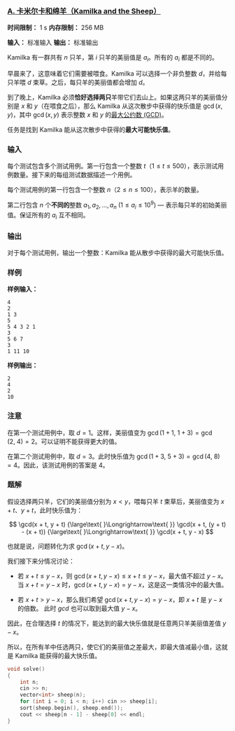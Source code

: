 ### [A. 卡米尔卡和绵羊（Kamilka and the Sheep）](https://codeforces.com/contest/2092/problem/A)

**时间限制：** 1 s
**内存限制：** 256 MB

**输入：** 标准输入
**输出：** 标准输出



Kamilka 有一群共有 $n$ 只羊，第 $i$ 只羊的美丽值是 $a_i$。所有的 $a_i$ 都是不同的。

早晨来了，这意味着它们需要被喂食。Kamilka 可以选择一个非负整数 $d$，并给每只羊喂 $d$ 束草。之后，每只羊的美丽值都会增加 $d$。

到了晚上，Kamilka 必须**恰好选择两只**羊带它们去山上。如果这两只羊的美丽值分别是 $x$ 和 $y$（在喂食之后），那么 Kamilka 从这次散步中获得的快乐值是 $\gcd(x, y)$，其中 $\gcd(x, y)$ 表示整数 $x$ 和 $y$ 的[最大公约数 (GCD)](https://en.wikipedia.org/wiki/Greatest_common_divisor)。

任务是找到 Kamilka 能从这次散步中获得的**最大可能快乐值**。







### 输入

每个测试包含多个测试用例。第一行包含一个整数 $t$（$1 \le t \le 500$），表示测试用例数量。接下来的每组测试数据描述一个用例。

每个测试用例的第一行包含一个整数 $n$（$2 \leq n \leq 100$），表示羊的数量。

第二行包含 $n$ 个**不同的**整数 $a_1, a_2, \ldots, a_n \ (1 \le a_i \le 10^9)$ — 表示每只羊的初始美丽值。保证所有的 $a_i$ 互不相同。





### 输出

对于每个测试用例，输出一个整数：Kamilka 能从散步中获得的最大可能快乐值。





### 样例

**样例输入：**

```
4
2
1 3
5
5 4 3 2 1
3
5 6 7
3
1 11 10
```



**样例输出：**

```
2  
4  
2
10  
```





### 注意

在第一个测试用例中，取 $d=1$。这样，美丽值变为 $\gcd(1+1, \ 1+3)=\gcd(2, \ 4)=2$。可以证明不能获得更大的值。

在第二个测试用例中，取 $d=3$。此时快乐值为 $\gcd(1+3, \ 5+3)=\gcd(4, \ 8)=4$。因此，该测试用例的答案是 $4$。





### 题解

假设选择两只羊，它们的美丽值分别为 $x < y$，喂每只羊 $t$ 束草后，美丽值变为 $x + t$、$y + t$，此时快乐值为：

$$
\gcd(x + t, y + t) {\large\text{ }\Longrightarrow\text{ }} \gcd(x + t, (y + t) - (x + t)) {\large\text{ }\Longrightarrow\text{ }} \gcd(x + t, y - x)
$$

也就是说，问题转化为求 $\gcd(x + t, y - x)$。

我们接下来分情况讨论：

* 若 $x + t \leq y - x$，则 $\gcd(x + t, y - x) \leq x + t \leq y - x$，最大值不超过 $y - x$。
  当 $x + t = y - x$ 时，$\gcd(x + t, y - x) = y - x$，这是这一类情况中的最大值。
  
* 若 $x + t > y - x$，那么我们希望 $\gcd(x + t, y - x) = y - x$，即 $x + t$ 是 $y - x$ 的倍数。
    此时 $gcd$ 也可以取到最大值 $y - x$。

因此，在合理选择 $t$ 的情况下，能达到的最大快乐值就是任意两只羊美丽值差值 $y - x$。

所以，在所有羊中任选两只，使它们的美丽值之差最大，即最大值减最小值，这就是 Kamilka 能获得的最大快乐值。



```cpp
void solve()
{
    int n;
    cin >> n;
    vector<int> sheep(n);
    for (int i = 0; i < n; i++) cin >> sheep[i];
    sort(sheep.begin(), sheep.end());
    cout << sheep[n - 1] - sheep[0] << endl;
}
```

